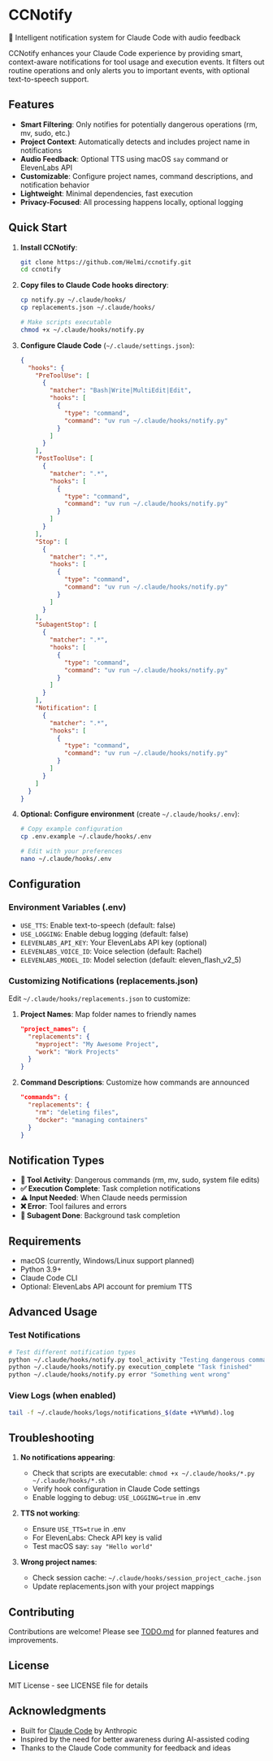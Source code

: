 # CCNotify

🔔 Intelligent notification system for Claude Code with audio feedback

CCNotify enhances your Claude Code experience by providing smart, context-aware notifications for tool usage and execution events. It filters out routine operations and only alerts you to important events, with optional text-to-speech support.

## Features

- **Smart Filtering**: Only notifies for potentially dangerous operations (rm, mv, sudo, etc.)
- **Project Context**: Automatically detects and includes project name in notifications
- **Audio Feedback**: Optional TTS using macOS `say` command or ElevenLabs API
- **Customizable**: Configure project names, command descriptions, and notification behavior
- **Lightweight**: Minimal dependencies, fast execution
- **Privacy-Focused**: All processing happens locally, optional logging

## Quick Start

1. **Install CCNotify**:
   ```bash
   git clone https://github.com/Helmi/ccnotify.git
   cd ccnotify
   ```

2. **Copy files to Claude Code hooks directory**:
   ```bash
   cp notify.py ~/.claude/hooks/
   cp replacements.json ~/.claude/hooks/
   
   # Make scripts executable
   chmod +x ~/.claude/hooks/notify.py
   ```

3. **Configure Claude Code** (`~/.claude/settings.json`):
   ```json
   {
     "hooks": {
       "PreToolUse": [
         {
           "matcher": "Bash|Write|MultiEdit|Edit",
           "hooks": [
             {
               "type": "command",
               "command": "uv run ~/.claude/hooks/notify.py"
             }
           ]
         }
       ],
       "PostToolUse": [
         {
           "matcher": ".*",
           "hooks": [
             {
               "type": "command",
               "command": "uv run ~/.claude/hooks/notify.py"
             }
           ]
         }
       ],
       "Stop": [
         {
           "matcher": ".*",
           "hooks": [
             {
               "type": "command",
               "command": "uv run ~/.claude/hooks/notify.py"
             }
           ]
         }
       ],
       "SubagentStop": [
         {
           "matcher": ".*",
           "hooks": [
             {
               "type": "command",
               "command": "uv run ~/.claude/hooks/notify.py"
             }
           ]
         }
       ],
       "Notification": [
         {
           "matcher": ".*",
           "hooks": [
             {
               "type": "command",
               "command": "uv run ~/.claude/hooks/notify.py"
             }
           ]
         }
       ]
     }
   }
   ```

4. **Optional: Configure environment** (create `~/.claude/hooks/.env`):
   ```bash
   # Copy example configuration
   cp .env.example ~/.claude/hooks/.env
   
   # Edit with your preferences
   nano ~/.claude/hooks/.env
   ```

## Configuration

### Environment Variables (.env)

- `USE_TTS`: Enable text-to-speech (default: false)
- `USE_LOGGING`: Enable debug logging (default: false)
- `ELEVENLABS_API_KEY`: Your ElevenLabs API key (optional)
- `ELEVENLABS_VOICE_ID`: Voice selection (default: Rachel)
- `ELEVENLABS_MODEL_ID`: Model selection (default: eleven_flash_v2_5)

### Customizing Notifications (replacements.json)

Edit `~/.claude/hooks/replacements.json` to customize:

1. **Project Names**: Map folder names to friendly names
   ```json
   "project_names": {
     "replacements": {
       "myproject": "My Awesome Project",
       "work": "Work Projects"
     }
   }
   ```

2. **Command Descriptions**: Customize how commands are announced
   ```json
   "commands": {
     "replacements": {
       "rm": "deleting files",
       "docker": "managing containers"
     }
   }
   ```

## Notification Types

- **🔧 Tool Activity**: Dangerous commands (rm, mv, sudo, system file edits)
- **✅ Execution Complete**: Task completion notifications
- **⚠️ Input Needed**: When Claude needs permission
- **❌ Error**: Tool failures and errors
- **🤖 Subagent Done**: Background task completion

## Requirements

- macOS (currently, Windows/Linux support planned)
- Python 3.9+
- Claude Code CLI
- Optional: ElevenLabs API account for premium TTS

## Advanced Usage

### Test Notifications

```bash
# Test different notification types
python ~/.claude/hooks/notify.py tool_activity "Testing dangerous command"
python ~/.claude/hooks/notify.py execution_complete "Task finished"
python ~/.claude/hooks/notify.py error "Something went wrong"
```

### View Logs (when enabled)

```bash
tail -f ~/.claude/hooks/logs/notifications_$(date +%Y%m%d).log
```

## Troubleshooting

1. **No notifications appearing**: 
   - Check that scripts are executable: `chmod +x ~/.claude/hooks/*.py ~/.claude/hooks/*.sh`
   - Verify hook configuration in Claude Code settings
   - Enable logging to debug: `USE_LOGGING=true` in .env

2. **TTS not working**:
   - Ensure `USE_TTS=true` in .env
   - For ElevenLabs: Check API key is valid
   - Test macOS say: `say "Hello world"`

3. **Wrong project names**:
   - Check session cache: `~/.claude/hooks/session_project_cache.json`
   - Update replacements.json with your project mappings

## Contributing

Contributions are welcome! Please see [TODO.md](TODO.md) for planned features and improvements.

## License

MIT License - see LICENSE file for details

## Acknowledgments

- Built for [Claude Code](https://claude.ai) by Anthropic
- Inspired by the need for better awareness during AI-assisted coding
- Thanks to the Claude Code community for feedback and ideas